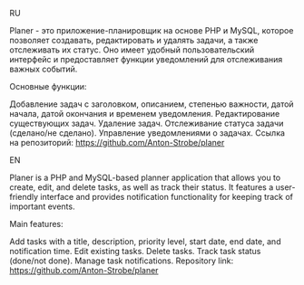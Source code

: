 RU

Planer - это приложение-планировщик на основе PHP и MySQL, которое позволяет создавать, редактировать и удалять задачи, а также отслеживать их статус. Оно имеет удобный пользовательский интерфейс и предоставляет функции уведомлений для отслеживания важных событий.

Основные функции:

Добавление задач с заголовком, описанием, степенью важности, датой начала, датой окончания и временем уведомления.
Редактирование существующих задач.
Удаление задач.
Отслеживание статуса задачи (сделано/не сделано).
Управление уведомлениями о задачах.
Ссылка на репозиторий: https://github.com/Anton-Strobe/planer

EN

Planer is a PHP and MySQL-based planner application that allows you to create, edit, and delete tasks, as well as track their status. It features a user-friendly interface and provides notification functionality for keeping track of important events.

Main features:

Add tasks with a title, description, priority level, start date, end date, and notification time.
Edit existing tasks.
Delete tasks.
Track task status (done/not done).
Manage task notifications.
Repository link: https://github.com/Anton-Strobe/planer
